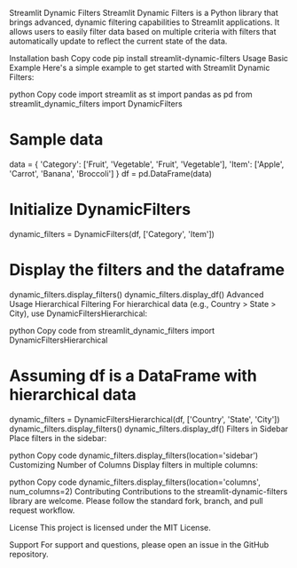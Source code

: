Streamlit Dynamic Filters
Streamlit Dynamic Filters is a Python library that brings advanced, dynamic filtering capabilities to Streamlit applications. It allows users to easily filter data based on multiple criteria with filters that automatically update to reflect the current state of the data.

Installation
bash
Copy code
pip install streamlit-dynamic-filters
Usage
Basic Example
Here's a simple example to get started with Streamlit Dynamic Filters:

python
Copy code
import streamlit as st
import pandas as pd
from streamlit_dynamic_filters import DynamicFilters

# Sample data
data = {
    'Category': ['Fruit', 'Vegetable', 'Fruit', 'Vegetable'],
    'Item': ['Apple', 'Carrot', 'Banana', 'Broccoli']
}
df = pd.DataFrame(data)

# Initialize DynamicFilters
dynamic_filters = DynamicFilters(df, ['Category', 'Item'])

# Display the filters and the dataframe
dynamic_filters.display_filters()
dynamic_filters.display_df()
Advanced Usage
Hierarchical Filtering
For hierarchical data (e.g., Country > State > City), use DynamicFiltersHierarchical:

python
Copy code
from streamlit_dynamic_filters import DynamicFiltersHierarchical

# Assuming df is a DataFrame with hierarchical data
dynamic_filters = DynamicFiltersHierarchical(df, ['Country', 'State', 'City'])
dynamic_filters.display_filters()
dynamic_filters.display_df()
Filters in Sidebar
Place filters in the sidebar:

python
Copy code
dynamic_filters.display_filters(location='sidebar')
Customizing Number of Columns
Display filters in multiple columns:

python
Copy code
dynamic_filters.display_filters(location='columns', num_columns=2)
Contributing
Contributions to the streamlit-dynamic-filters library are welcome. Please follow the standard fork, branch, and pull request workflow.

License
This project is licensed under the MIT License.

Support
For support and questions, please open an issue in the GitHub repository.
